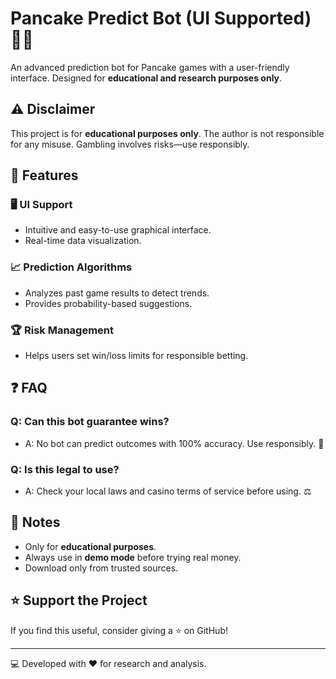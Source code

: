 # Pancake Predict Bot (UI Supported) 🥞🤖

An advanced prediction bot for Pancake games with a user-friendly interface. Designed for **educational and research purposes only**.

## ⚠️ Disclaimer
This project is for **educational purposes only**. The author is not responsible for any misuse. Gambling involves risks—use responsibly.

## 🎯 Features

### 🖥️ UI Support
- Intuitive and easy-to-use graphical interface.
- Real-time data visualization.

### 📈 Prediction Algorithms
- Analyzes past game results to detect trends.
- Provides probability-based suggestions.

### 🏆 Risk Management
- Helps users set win/loss limits for responsible betting.

## ❓ FAQ

### Q: Can this bot guarantee wins?
- A: No bot can predict outcomes with 100% accuracy. Use responsibly. 🚧

### Q: Is this legal to use?
- A: Check your local laws and casino terms of service before using. ⚖️

## 📌 Notes

- Only for **educational purposes**.
- Always use in **demo mode** before trying real money.
- Download only from trusted sources.

## ⭐ Support the Project

If you find this useful, consider giving a ⭐ on GitHub!

---

💻 Developed with ❤️ for research and analysis.